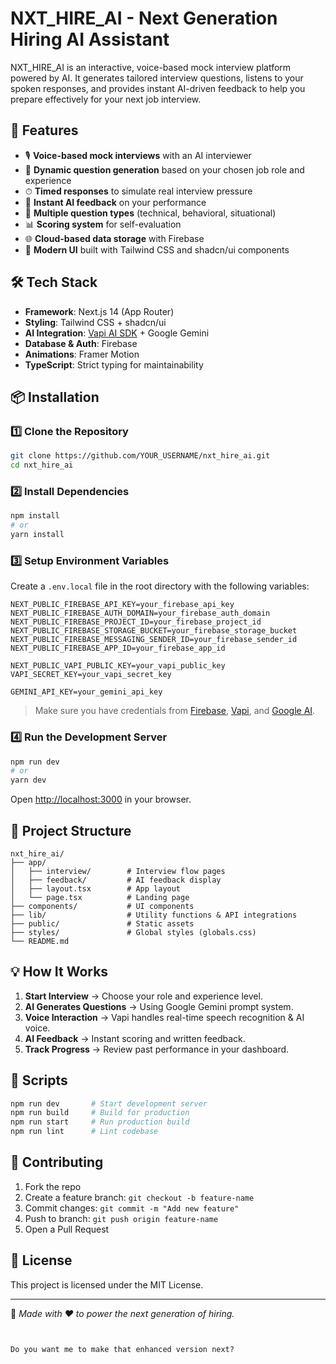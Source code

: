 
# NXT_HIRE_AI - Next Generation Hiring AI Assistant

NXT_HIRE_AI is an interactive, voice-based mock interview platform powered by AI. It generates tailored interview questions, listens to your spoken responses, and provides instant AI-driven feedback to help you prepare effectively for your next job interview.

## 🚀 Features
- 🎙️ **Voice-based mock interviews** with an AI interviewer
- 🧠 **Dynamic question generation** based on your chosen job role and experience
- ⏱ **Timed responses** to simulate real interview pressure
- 💬 **Instant AI feedback** on your performance
- 🔄 **Multiple question types** (technical, behavioral, situational)
- 📊 **Scoring system** for self-evaluation
- 🌐 **Cloud-based data storage** with Firebase
- 🎨 **Modern UI** built with Tailwind CSS and shadcn/ui components

## 🛠️ Tech Stack
- **Framework**: Next.js 14 (App Router)
- **Styling**: Tailwind CSS + shadcn/ui
- **AI Integration**: [Vapi AI SDK](https://vapi.ai) + Google Gemini
- **Database & Auth**: Firebase
- **Animations**: Framer Motion
- **TypeScript**: Strict typing for maintainability

## 📦 Installation

### 1️⃣ Clone the Repository
```bash
git clone https://github.com/YOUR_USERNAME/nxt_hire_ai.git
cd nxt_hire_ai
````

### 2️⃣ Install Dependencies

```bash
npm install
# or
yarn install
```

### 3️⃣ Setup Environment Variables

Create a `.env.local` file in the root directory with the following variables:

```env
NEXT_PUBLIC_FIREBASE_API_KEY=your_firebase_api_key
NEXT_PUBLIC_FIREBASE_AUTH_DOMAIN=your_firebase_auth_domain
NEXT_PUBLIC_FIREBASE_PROJECT_ID=your_firebase_project_id
NEXT_PUBLIC_FIREBASE_STORAGE_BUCKET=your_firebase_storage_bucket
NEXT_PUBLIC_FIREBASE_MESSAGING_SENDER_ID=your_firebase_sender_id
NEXT_PUBLIC_FIREBASE_APP_ID=your_firebase_app_id

NEXT_PUBLIC_VAPI_PUBLIC_KEY=your_vapi_public_key
VAPI_SECRET_KEY=your_vapi_secret_key

GEMINI_API_KEY=your_gemini_api_key
```

> Make sure you have credentials from [Firebase](https://firebase.google.com), [Vapi](https://vapi.ai), and [Google AI](https://ai.google.dev).

### 4️⃣ Run the Development Server

```bash
npm run dev
# or
yarn dev
```

Open [http://localhost:3000](http://localhost:3000) in your browser.

## 🧩 Project Structure

```
nxt_hire_ai/
├── app/
│   ├── interview/        # Interview flow pages
│   ├── feedback/         # AI feedback display
│   ├── layout.tsx        # App layout
│   └── page.tsx          # Landing page
├── components/           # UI components
├── lib/                  # Utility functions & API integrations
├── public/               # Static assets
├── styles/               # Global styles (globals.css)
└── README.md
```

## 💡 How It Works

1. **Start Interview** → Choose your role and experience level.
2. **AI Generates Questions** → Using Google Gemini prompt system.
3. **Voice Interaction** → Vapi handles real-time speech recognition & AI voice.
4. **AI Feedback** → Instant scoring and written feedback.
5. **Track Progress** → Review past performance in your dashboard.

## 📜 Scripts

```bash
npm run dev       # Start development server
npm run build     # Build for production
npm run start     # Run production build
npm run lint      # Lint codebase
```

## 🤝 Contributing

1. Fork the repo
2. Create a feature branch: `git checkout -b feature-name`
3. Commit changes: `git commit -m "Add new feature"`
4. Push to branch: `git push origin feature-name`
5. Open a Pull Request

## 📄 License

This project is licensed under the MIT License.

---

💬 *Made with ❤️ to power the next generation of hiring.*

```


Do you want me to make that enhanced version next?
```
